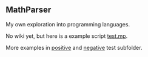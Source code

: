 <h2>MathParser</h2>
<p>My own exploration into programming languages.</p>
<p>No wiki yet, but here is a example script <a href="https://github.com/natzcam/MathParser/blob/master/src/main/resources/nac/scripts/test.mp">test.mp</a>.</p>
<p>More examples in <a href="https://github.com/natzcam/MathParser/tree/master/positive">positive</a> and <a href="https://github.com/natzcam/MathParser/tree/master/negative">negative</a> test subfolder.</p>
